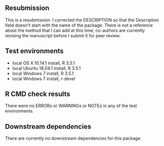 ## Resubmission
This is a resubmission. I corrected the DESCRIPTION so that the Description field doesn't start with the name of the package. There is not a reference about the method that I can add at this time; co-authors are currently revising the manuscript before I submit it for peer review.

## Test environments
* local OS X 10.14.1 install, R 3.5.1
* local Ubuntu 18.04.1 install, R 3.5.1
* local Windows 7 install, R 3.5.1
* local Windows 7 install, r-devel

## R CMD check results
There were no ERRORs or WARNINGs or NOTEs in any of the test environments.

## Downstream dependencies
There are currently no downstream dependencies for this package.
